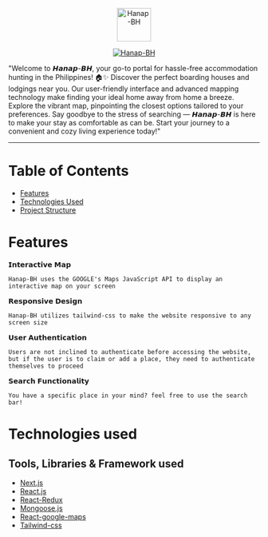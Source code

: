 <p align="center">
<a href="https://hanap-bh.vercel.app/" target="_blank">
<img src="https://github.com/Wilfreno09/Hanap-BH/blob/ce8c61423060c93d5c7a0d9827b2f6a10bdb99a6/public/logo.png" alt="Hanap-BH" style="height:7vw;" /><a/>
<p/>

<p align="center">
<a href="https://hanap-bh.vercel.app/"><img src="https://readme-typing-svg.demolab.com?font=Fira+Code&size=40&duration=1000&pause=1000&color=222222&center=true&vCenter=true&repeat=false&random=false&width=435&lines=%F0%9D%99%83%F0%9D%99%96%F0%9D%99%A3%F0%9D%99%96%F0%9D%99%A5-%F0%9D%98%BD%F0%9D%99%83" alt="Hanap-BH" /></a>
<p/>
<p>
 "Welcome to 𝙃𝙖𝙣𝙖𝙥-𝘽𝙃, your go-to portal for hassle-free accommodation hunting in the Philippines! 🏠✨ Discover the perfect boarding houses and lodgings near you. Our user-friendly interface and advanced mapping technology make finding your ideal home away from home a breeze. Explore the vibrant map, pinpointing the closest options tailored to your preferences. Say goodbye to the stress of searching — 𝙃𝙖𝙣𝙖𝙥-𝘽𝙃 is here to make your stay as comfortable as can be. Start your journey to a convenient and cozy living experience today!"
<p/>
  
<hr/>

# Table of Contents
- [Features](#Features)
- [Technologies Used](#technologies-used)
- [Project Structure](#project-structure)


# Features
  𝗜𝗻𝘁𝗲𝗿𝗮𝗰𝘁𝗶𝘃𝗲 𝗠𝗮𝗽

  
  `` Hanap-BH uses the GOOGLE's Maps JavaScript API to display an interactive map on your screen ``

  
   𝗥𝗲𝘀𝗽𝗼𝗻𝘀𝗶𝘃𝗲 𝗗𝗲𝘀𝗶𝗴𝗻

   
  `` Hanap-BH utilizes tailwind-css to make the website responsive to any screen size ``

  
   𝗨𝘀𝗲𝗿 𝗔𝘂𝘁𝗵𝗲𝗻𝘁𝗶𝗰𝗮𝘁𝗶𝗼𝗻

   
  `` Users are not inclined to authenticate before accessing the website, but if the user is to claim or add a place, they need to authenticate themselves to proceed ``

  
  𝗦𝗲𝗮𝗿𝗰𝗵 𝗙𝘂𝗻𝗰𝘁𝗶𝗼𝗻𝗮𝗹𝗶𝘁𝘆

  
  `` You have a specific place in your mind? feel free to use the search bar! ``



# Technologies used

## Tools, Libraries & Framework used

- [Next.js](https://nextjs.org/)
 - [React.js](https://react.dev/)
 - [React-Redux](https://react-redux.js.org/)
 - [Mongoose.js](https://mongoosejs.com/)
 - [React-google-maps](https://github.com/visgl/react-google-maps)
 - [Tailwind-css](https://tailwindcss.com/)


   
